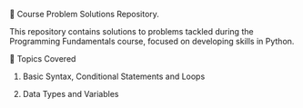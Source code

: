 📘 Course Problem Solutions Repository.

This repository contains solutions to problems tackled during the Programming Fundamentals course, focused on developing skills in Python.

🧠 Topics Covered
1. Basic Syntax, Conditional Statements and Loops

2. Data Types and Variables
